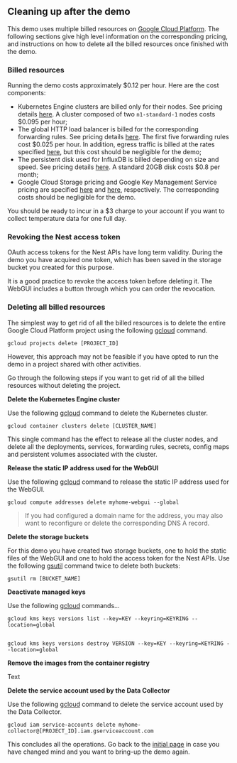 ## Cleaning up after the demo

This demo uses multiple billed resources on [Google Cloud Platform](https://cloud.google.com/products/). The following sections give high level information on the corresponding pricing, and instructions on how to delete all the billed resources once finished with the demo.

### Billed resources

Running the demo costs approximately $0.12 per hour. Here are the cost components:
- Kubernetes Engine clusters are billed only for their nodes. See pricing details [here](https://cloud.google.com/kubernetes-engine/pricing). A cluster composed of two `n1-standard-1` nodes costs $0.095 per hour;
- The global HTTP load balancer is billed for the corresponding forwarding rules. See pricing details [here](https://cloud.google.com/compute/pricing). The first five forwarding rules cost $0.025 per hour. In addition, egress traffic is billed at the rates specified [here](https://cloud.google.com/compute/pricing#internet_egress), but this cost should be negligible for the demo;
- The persistent disk used for InfluxDB is billed depending on size and speed. See pricing details [here](https://cloud.google.com/compute/pricing). A standard 20GB disk costs $0.8 per month;
- Google Cloud Storage pricing and Google Key Management Service pricing are specified [here](https://cloud.google.com/storage/pricing) and [here](https://cloud.google.com/kms/pricing), respectively. The corresponding costs should be negligible for the demo.

You should be ready to incur in a $3 charge to your account if you want to collect temperature data for one full day.

### Revoking the Nest access token

OAuth access tokens for the Nest APIs have long term validity. During the demo you have acquired one token, which has been saved in the storage bucket you created for this purpose.

It is a good practice to revoke the access token before deleting it. The WebGUI includes a button through which you can order the revocation.

### Deleting all billed resources

The simplest way to get rid of all the billed resources is to delete the entire Google Cloud Platform project using the following [gcloud](https://cloud.google.com/sdk/gcloud/reference/projects/delete) command.

```
gcloud projects delete [PROJECT_ID]
```

However, this approach may not be feasible if you have opted to run the demo in a project shared with other activities.

Go through the following steps if you want to get rid of all the billed resources without deleting the project.

**Delete the Kubernetes Engine cluster**

Use the following [gcloud](https://cloud.google.com/sdk/gcloud/reference/container/clusters/delete) command to delete the Kubernetes cluster.

```
gcloud container clusters delete [CLUSTER_NAME]
```

This single command has the effect to release all the cluster nodes, and delete all the deployments, services, forwarding rules, secrets, config maps and persistent volumes associated with the cluster.

**Release the static IP address used for the WebGUI**

Use the following [gcloud](https://cloud.google.com/sdk/gcloud/reference/compute/addresses/delete) command to release the static IP address used for the WebGUI.

```
gcloud compute addresses delete myhome-webgui --global
```

> If you had configured a domain name for the address, you may also want to reconfigure or delete the corresponding DNS A record.

**Delete the storage buckets**

For this demo you have created two storage buckets, one to hold the static files of the WebGUI and one to hold the access token for the Nest APIs. Use the following [gsutil](https://cloud.google.com/storage/docs/gsutil) command twice to delete both buckets:

```
gsutil rm [BUCKET_NAME]
```

**Deactivate managed keys**

Use the following [gcloud](https://cloud.google.com/sdk/gcloud/reference/kms/keys/versions/) commands...

```
gcloud kms keys versions list --key=KEY --keyring=KEYRING --location=global


gcloud kms keys versions destroy VERSION --key=KEY --keyring=KEYRING --location=global 
```

**Remove the images from the container registry**

Text

**Delete the service account used by the Data Collector**

Use the following [gcloud](https://cloud.google.com/sdk/gcloud/reference/iam/service-accounts/delete) command to delete the service account used by the Data Collector.

```
gcloud iam service-accounts delete myhome-collector@[PROJECT_ID].iam.gserviceaccount.com
```

This concludes all the operations. Go back to the [initial page](../README.md) in case you have changed mind and you want to bring-up the demo again.
